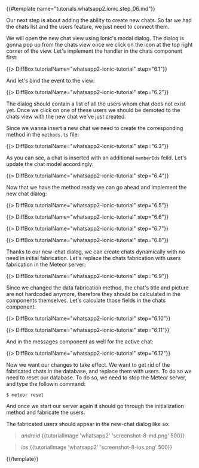 {{#template name="tutorials.whatsapp2.ionic.step_06.md"}}

Our next step is about adding the ability to create new chats. So far we had the chats list and the users feature, we just need to connect them.

We will open the new chat view using Ionic's modal dialog. The dialog is gonna pop up from the chats view once we click on the icon at the top right corner of the view. Let's implement the handler in the chats component first:

{{> DiffBox tutorialName="whatsapp2-ionic-tutorial" step="6.1"}}

And let's bind the event to the view:

{{> DiffBox tutorialName="whatsapp2-ionic-tutorial" step="6.2"}}

The dialog should contain a list of all the users whom chat does not exist yet. Once we click on one of these users we should be demoted to the chats view with the new chat we've just created.

Since we wanna insert a new chat we need to create the corresponding method in the `methods.ts` file:

{{> DiffBox tutorialName="whatsapp2-ionic-tutorial" step="6.3"}}

As you can see, a chat is inserted with an additional `memberIds` feild. Let's update the chat model accordingly:

{{> DiffBox tutorialName="whatsapp2-ionic-tutorial" step="6.4"}}

Now that we have the method ready we can go ahead and implement the new chat dialog:

{{> DiffBox tutorialName="whatsapp2-ionic-tutorial" step="6.5"}}

{{> DiffBox tutorialName="whatsapp2-ionic-tutorial" step="6.6"}}

{{> DiffBox tutorialName="whatsapp2-ionic-tutorial" step="6.7"}}

{{> DiffBox tutorialName="whatsapp2-ionic-tutorial" step="6.8"}}

Thanks to our new-chat dialog, we can create chats dynamically with no need in initial fabrication. Let's replace the chats fabrication with users fabrication in the Meteor server:

{{> DiffBox tutorialName="whatsapp2-ionic-tutorial" step="6.9"}}

Since we changed the data fabrication method, the chat's title and picture are not hardcoded anymore, therefore they should be calculated in the components themselves. Let's calculate those fields in the chats component:

{{> DiffBox tutorialName="whatsapp2-ionic-tutorial" step="6.10"}}

{{> DiffBox tutorialName="whatsapp2-ionic-tutorial" step="6.11"}}

And in the messages component as well for the active chat:

{{> DiffBox tutorialName="whatsapp2-ionic-tutorial" step="6.12"}}

Now we want our changes to take effect. We want to get rid of the fabricated chats in the database, and replace them with users. To do so we need to reset our database. To do so, we need to stop the Meteor server, and type the followin command:

    $ meteor reset

And once we start our server again it should go through the initialization method and fabricate the users.

The fabricated users should appear in the new-chat dialog like so:

> *android* {{tutorialImage 'whatsapp2' 'screenshot-8-md.png' 500}}

> *ios* {{tutorialImage 'whatsapp2' 'screenshot-8-ios.png' 500}}

{{/template}}